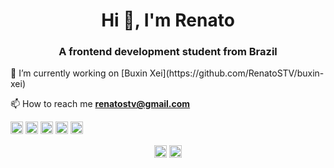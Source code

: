 <h1 align="center">Hi 👋, I'm Renato</h1>
<h3 align="center">A frontend development student from Brazil</h3>
🔭 I’m currently working on [Buxin Xei](https://github.com/RenatoSTV/buxin-xei)

📫 How to reach me **renatostv@gmail.com**

<p align="left">
  <img src="https://devicons.github.io/devicon/devicon.git/icons/css3/css3-original-wordmark.svg" alt="css3" width="20" height="20"/> 
  <img src="https://devicons.github.io/devicon/devicon.git/icons/html5/html5-original-wordmark.svg" alt="html5" width="20" height="20"/> 
  <img src="https://devicons.github.io/devicon/devicon.git/icons/javascript/javascript-original.svg" alt="javascript" width="20" height="20"/> 
  <img src="https://devicons.github.io/devicon/devicon.git/icons/postgresql/postgresql-original-wordmark.svg" alt="postgresql" width="20" height="20"/> 
  <img src="https://devicons.github.io/devicon/devicon.git/icons/nodejs/nodejs-original-wordmark.svg" alt="nodejs" width="20" height="20"/>
</p>

<p align="center">
<a href="https://twitter.com/renatostv1" target="blank"><img align="center" src="https://cdn.jsdelivr.net/npm/simple-icons@3.0.1/icons/twitter.svg" alt="renatostv1" height="20" width="20" /></a>
<a href="https://linkedin.com/in/renatoteofilo" target="blank"><img align="center" src="https://cdn.jsdelivr.net/npm/simple-icons@3.0.1/icons/linkedin.svg" alt="renatoteofilo" height="20" width="20" /></a>
</p>
